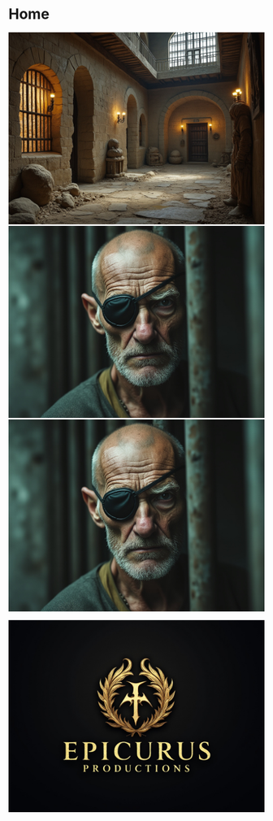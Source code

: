 # Home


![setting desert prison](images/CoS/desert-prison-2.jpeg)
![character lee](images/CoS/lee1.jpeg)
<img title="character lee" src="images/CoS/lee1.jpeg">


<img title="test" src="static/logo.jpeg">